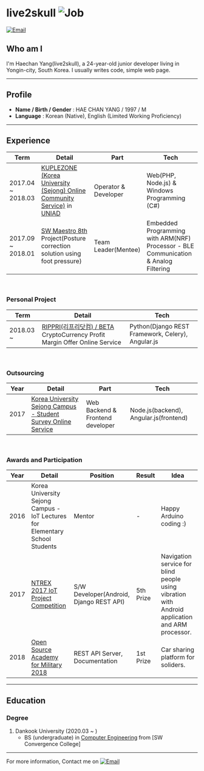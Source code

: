 # live2skull ![Job](https://img.shields.io/badge/looking__for__job-true-brightgreen.svg)

<a href="mailto:live2skull@gmail.com">![Email](https://img.shields.io/badge/email-live2skull@gmail.com-164415.svg)</a>

## Who am I
I'm Haechan Yang(live2skull), a 24-year-old junior developer living in Yongin-city, South Korea. I usually writes code, simple web page.

----

## Profile
* **Name / Birth / Gender** : HAE CHAN YANG / 1997 / M
* **Language** : Korean (Native), English (Limited Working Proficiency)

----


## Experience
Term | Detail | Part | Tech
---- | ------ | --- | --- |
2017.04 ~ 2018.03 | [KUPLEZONE (Korea University (Sejong) Online Community Service)](https://kuple.kr) in [UNIAD](http://uniad.biz/) | Operator & Developer | Web(PHP, Node.js) & Windows Programming (C#)
2017.09 ~ 2018.01 | [SW Maestro 8th](http://swmaestro.kr) Project(Posture correction solution using foot pressure) | Team Leader(Mentee) | Embedded Programming with ARM(NRF) Processor - BLE Communication & Analog Filtering

<br/>

### Personal Project
Term | Detail | Tech
---- | ------ | --- |
2018.03 ~ | [RIPPRI(리프리닷컴) / BETA](https://rippri.com) CryptoCurrency Profit Margin Offer Online Service | Python(Django REST Framework, Celery), Angular.js

<br/>

### Outsourcing
Year | Detail | Part | Tech
--- | ------ | --- | --- |
2017 | [Korea University Sejong Campus - Student Survey Online Service](http://kuvey.korea.ac.kr) | Web Backend & Frontend developer | Node.js(backend), Angular.js(frontend)

<br/>

### Awards and Participation
Year | Detail | Position | Result | Idea
--- | --- | --- | --- | --- |
2016 | Korea University Sejong Campus - IoT Lectures for Elementary School Students  | Mentor | - | Happy Arduino coding :)
2017 | [NTREX 2017 IoT Project Competition](http://www.ntrexgo.com/archives/33666) | S/W Developer(Android, Django REST API) | 5th Prize | Navigation service for blind people using vibration with Android application and ARM processor.
2018 | [Open Source Academy for Military 2018](http://osam.oss.kr) | REST API Server, Documentation | 1st Prize | Car sharing platform for soliders.

----

## Education
### Degree
1. Dankook University (2020.03 ~ )
    - BS (undergraduate) in [Computer Engineering](http://cms.dankook.ac.kr/web/ace) from [SW Convergence College]

----

For more information, Contact me on <a href="mailto:live2skull@gmail.com">![Email](https://img.shields.io/badge/email-live2skull@gmail.com-164415.svg)</a>
